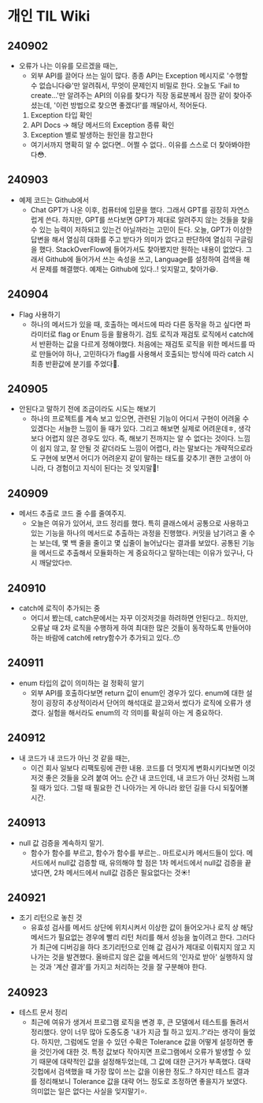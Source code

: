 # 개인 TIL Wiki


## 240902
* 오류가 나는 이유를 모르겠을 때는,
  * 외부 API를 끌어다 쓰는 일이 많다. 종종 API는 Exception 메시지로 '수행할 수 없습니다😆'만 알려줘서, 무엇이 문제인지 비밀로 한다. 오늘도 'Fail to create...'만 알려주는 API의 이유를 찾다가 직장 동료분께서 잠깐 같이 찾아주셨는데, '이런 방법으로 찾으면 좋겠다!'를 깨달아서, 적어둔다.
  1. Exception 타입 확인
  2. API Docs -> 해당 메서드의 Exception 종류 확인
  3. Exception 별로 발생하는 원인을 참고한다
    * 여기서까지 명확히 알 수 없다면.. 어쩔 수 없다.. 이유를 스스로 더 찾아봐야한다😳.

## 240903
* 예제 코드는 Github에서
  * Chat GPT가 나온 이후, 컴퓨터에 입문을 했다. 그래서 GPT를 굉장히 자연스럽게 쓴다. 하지만, GPT를 쓰다보면 GPT가 제대로 알려주지 않는 것들을 찾을 수 있는 능력이 저하되고 있는건 아닐까라는 고민이 든다. 오늘, GPT가 이상한 답변을 해서 열심히 대화를 주고 받다가 의미가 없다고 판단하여 열심히 구글링을 했다. StackOverFlow에 들어가서도 찾아봤지만 원하는 내용이 없었다. 그래서 Github에 들어가서 쓰는 속성을 쓰고, Language를 설정하여 검색을 해서 문제를 해결했다. 예제는 Github에 있다..! 잊지말고, 찾아가😆.

## 240904
* Flag 사용하기
  * 하나의 메서드가 있을 때, 호출하는 메서드에 따라 다른 동작을 하고 싶다면 파라미터로 flag or Enum 등을 활용하기. 검토 로직과 재검토 로직에서 catch에서 반환하는 값을 다르게 정해야했다. 처음에는 재검토 로직을 위한 메서드를 따로 만들어야 하나, 고민하다가 flag를 사용해서 호출되는 방식에 따라 catch 시 최종 반환값에 분기를 주었다🫠.

## 240905
* 안된다고 말하기 전에 조금이라도 시도는 해보기
  * 하나의 프로젝트를 계속 보고 있으면, 관련된 기능이 어디서 구현이 어려울 수 있겠다는 서늘한 느낌이 들 때가 있다. 그리고 해보면 실제로 어려운데ㅎ, 생각보다 어렵지 않은 경우도 있다. 즉, 해보기 전까지는 알 수 없다는 것이다. 느낌이 쉽지 않고, 잘 안될 것 같더라도 느낌이 어렵다, 라는 말보다는 개략적으로라도 구현에 보면서 어디가 어려운지 같이 말하는 태도를 갖추기! 괜한 고생이 아니라, 다 경험이고 지식이 된다는 것 잊지말🫠!

## 240909
* 메서드 추출로 코드 줄 수를 줄여주지.
  * 오늘은 여유가 있어서, 코드 정리를 했다. 특히 클래스에서 공통으로 사용하고 있는 기능을 하나의 메서드로 추출하는 과정을 진행했다. 커밋을 남기려고 줄 수는 보는데, 몇 백 줄을 줄이고 몇 십줄이 늘어났다는 결과를 보았다. 공통된 기능을 메서드로 추출해서 모듈화하는 게 중요하다고 말하는데는 이유가 있구나, 다시 깨달았다🤓.

## 240910
* catch에 로직이 추가되는 중
  * 어디서 봤는데, catch문에서는 자꾸 이것저것을 하려하면 안된다고.. 하지만, 오류날 때 2차 로직을 수행하게 하여 최대한 많은 것들이 동작하도록 만들어야 하는 바람에 catch에 retry함수가 추가되고 있다..😯

## 240911
* enum 타입의 값이 의미하는 걸 정확히 알기
  * 외부 API를 호출하다보면 return 값이 enum인 경우가 있다. enum에 대한 설정이 굉장히 추상적이라서 단어의 해석대로 끌고와서 썼다가 로직에 오류가 생겼다. 실험을 해서라도 enum의 각 의미를 확실히 아는 게 중요하다.

## 240912
* 내 코드가 내 코드가 아닌 것 같을 때는,
  * 이건 회사 일보다 리팩토링에 관한 내용. 코드를 더 멋지게 변화시키다보면 이것저것 좋은 것들을 오려 붙여 어느 순간 내 코드인데, 내 코드가 아닌 것처럼 느껴질 때가 있다. 그럴 때 필요한 건 나아가는 게 아니라 왔던 길을 다시 되짚어볼 시간.

## 240913
* null 값 검증을 계속하지 말기.
  * 함수가 함수를 부르고, 함수가 함수를 부르는.. 마트로시카 메서드들이 있다. 메서드에서 null값 검증할 때, 유의해야 할 점은 1차 메서드에서 null값 검증을 끝냈다면, 2차 메서드에서 null값 검증은 필요없다는 것☀️!

## 240921
* 조기 리턴으로 놓친 것
  * 유효성 검사를 메서드 상단에 위치시켜서 이상한 값이 들어오거나 로직 상 해당 메서드가 필요없는 경우에 빨리 리턴 처리를 해서 성능을 높이려고 한다. 그러다가 최근에 디버깅을 하다 조기리턴으로 인해 값 검사가 제대로 이뤄지지 않고 지나가는 것을 발견했다. 올바르지 않은 값을 메서드의 '인자로 받아' 실행하지 않는 것과 '계산 결과'를 가지고 처리하는 것을 잘 구분해야 한다.


## 240923
* 테스트 문서 정리
  * 최근에 여유가 생겨서 프로그램 로직을 변경 후, 큰 모델에서 테스트를 돌려서 정리했다. 양이 너무 많아 도중도중 '내가 지금 뭘 하고 있지..?'라는 생각이 들었다. 하지만, 그럼에도 얻을 수 있던 수확은 Tolerance 값을 어떻게 설정하면 좋을 것인가에 대한 것. 특정 값보다 작아지면 프로그램에서 오류가 발생할 수 있기 때문에 대략적인 값을 설정해두었는데, 그 값에 대한 근거가 부족했다. 대략 깃헙에서 검색했을 때 가장 많이 쓰는 값을 이용한 정도..? 하지만 테스트 결과를 정리해보니 Tolerance 값을 대략 어느 정도로 조정하면 좋을지가 보였다. 의미없는 일은 없다는 사실을 잊지말기⭐.